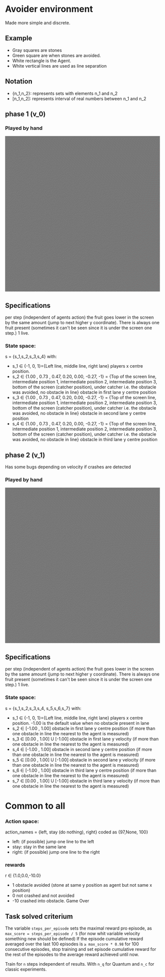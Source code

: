 # Avoider environment
Made more simple and discrete.

## Example
* Gray squares are stones
* Green square are when stones are avoided. 
* White rectangle is the Agent.
* White vertical lines are used as line separation

## Notation
- {n_1,n_2}: represents sets with elements n_1 and n_2  
- \[n_1,n_2\]: represents interval of real numbers between n_1 and n_2


## phase 1 (v_0)

### Played by hand
![](avoider_phase_1_v_0_demo.gif)

## Specifications
per step (independent of agents action) the fruit goes lower in the screen by the same amount (jump to next higher y coordinate). There is always one fruit present (sometimes it can't be seen since it is under the screen one step.)
1 live.
### State space:
s = {s_1,s_2,s_3,s_4} with:
* s_1 ∈  {-1, 0, 1}={Left line, middle line, right lane} players x centre position.
* s_2 ∈  {1.00 , 0.73 , 0.47, 0.20, 0.00, -0.27, -1} = {Top of the screen line, intermediate position 1, intermediate position 2, intermediate position 3, bottom of the screen (catcher position), under catcher i.e. the obstacle was avoided, no obstacle in line} obstacle in first lane y centre position
* s_3 ∈  {1.00 , 0.73 , 0.47, 0.20, 0.00, -0.27, -1} = {Top of the screen line, intermediate position 1, intermediate position 2, intermediate position 3, bottom of the screen (catcher position), under catcher i.e. the obstacle was avoided, no obstacle in line} obstacle in second lane y centre position
* s_4 ∈  {1.00 , 0.73 , 0.47, 0.20, 0.00, -0.27, -1} = {Top of the screen line, intermediate position 1, intermediate position 2, intermediate position 3, bottom of the screen (catcher position), under catcher i.e. the obstacle was avoided, no obstacle in line} obstacle in third lane y centre position


## phase 2 (v_1)
 
Has some bugs depending on velocity if crashes are detected

### Played by hand
![](avoider_phase_1_v_1_demo.gif)

## Specifications
per step (independent of agents action) the fruit goes lower in the screen by the same amount (jump to next higher y coordinate). There is always one fruit present (sometimes it can't be seen since it is under the screen one step.)
1 live.
### State space:
s = {s_1,s_2,s_3,s_4, s_5,s_6,s_7} with:
* s_1 ∈  {-1, 0, 1}={Left line, middle line, right lane} players x centre position.
-1.00 is the default value when no obstacle present in lane
* s_2 ∈  [-1.00 , 1.00] obstacle in first lane y centre position (if more than one obstacle in line the nearest to the agent is measured) 
* s_3 ∈  [0.00 , 1.00] U [-1.00] obstacle in first lane y velocity (if more than one obstacle in line the nearest to the agent is measured)
* s_4 ∈  [-1.00 , 1.00] obstacle in second lane y centre position (if more than one obstacle in line the nearest to the agent is measured) 
* s_5 ∈  [0.00 , 1.00] U [-1.00] obstacle in second lane y velocity (if more than one obstacle in line the nearest to the agent is measured)
* s_6 ∈  [-1.00 , 1.00] obstacle in third lane y centre position (if more than one obstacle in line the nearest to the agent is measured) 
* s_7 ∈  [0.00 , 1.00] U [-1.00] obstacle in third lane y velocity (if more than one obstacle in line the nearest to the agent is measured)



# Common to all

### Action space:
action_names = {left, stay (do nothing), right} coded as {97,None, 100}  
 * left: (if possible) jump one line to the left
 * stay: stay in the same lane
 * right: (if possible) jump one line to the right

### rewards
r ∈  {1.0,0.0,-10.0}
* 1 obstacle avoided (stone at same y position as agent but not same x position)
* 0 not crashed and not avoided
* -10 crashed into obstacle. Game Over

## Task solved criterium 

The variable `steps_per_episode` sets the maximal reward pro episode,  as `max_score = steps_per_episode / 5` (for now whit variable velocity something new should be defined)
If the episode cumulative reward averaged over the last 100 episodes is `≥ max_score * 0.98` for 100 consecutive episodes, stop training and set episode cumulative reward for the rest of the episodes to the average reward achieved until now.

Train for `n` steps independent of results. With `n_q` for Quantum and `n_c` for classic experiments. 


